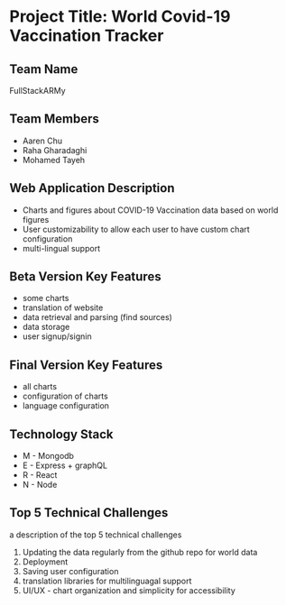 # Project Title: World Covid-19 Vaccination Tracker

## Team Name
FullStackARMy

## Team Members
- Aaren Chu
- Raha Gharadaghi
- Mohamed Tayeh

## Web Application Description
- Charts and figures about COVID-19 Vaccination data based on world figures
- User customizability to allow each user to have custom chart configuration
- multi-lingual support

## Beta Version Key Features
- some charts
- translation of website
- data retrieval and parsing (find sources)
- data storage
- user signup/signin

## Final Version Key Features
- all charts
- configuration of charts
- language configuration

## Technology Stack
- M - Mongodb
- E - Express + graphQL
- R - React
- N - Node

## Top 5 Technical Challenges
a description of the top 5 technical challenges
1. Updating the data regularly from the github repo for world data
2. Deployment
3. Saving user configuration
4. translation libraries for multilinguagal support
5. UI/UX - chart organization and simplicity for accessibility 
